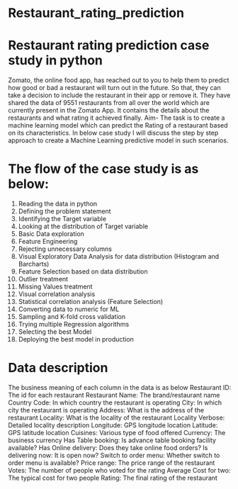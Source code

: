 # Restaurant_rating_prediction

# Restaurant rating prediction case study in python
Zomato, the online food app, has reached out to you to help them to predict how good or bad a restaurant will turn out in the future. So that, they can take a decision to include the restaurant in their app or remove it.
They have shared the data of 9551 restaurants from all over the world which are currently present in the Zomato App. It contains the details about the restaurants and what rating it achieved finally.
Aim- The task is to create a machine learning model which can predict the Rating of a restaurant based on its characteristics.
In below case study I will discuss the step by step approach to create a Machine Learning predictive model in such scenarios.

# The flow of the case study is as below:
1) Reading the data in python
2) Defining the problem statement
3) Identifying the Target variable
4) Looking at the distribution of Target variable
5) Basic Data exploration
6) Feature Engineering
7) Rejecting unnecessary columns
8) Visual Exploratory Data Analysis for data distribution (Histogram and Barcharts)
9) Feature Selection based on data distribution
10) Outlier treatment
11) Missing Values treatment
12) Visual correlation analysis
13) Statistical correlation analysis (Feature Selection)
14) Converting data to numeric for ML
15) Sampling and K-fold cross validation
16) Trying multiple Regression algorithms
17) Selecting the best Model
18) Deploying the best model in production


# Data description
The business meaning of each column in the data is as below
Restaurant ID: The id for each restaurant
Restaurant Name: The brand/restaurant name
Country Code: In which country the restaurant is operating
City: In which city the restaurant is operating
Address: What is the address of the restaurant
Locality: What is the locality of the restaurant
Locality Verbose: Detailed locality description
Longitude: GPS longitude location
Latitude: GPS latitude location
Cuisines: Various type of food offered
Currency: The business currency
Has Table booking: Is advance table booking facility available?
Has Online delivery: Does they take online food orders?
Is delivering now: It is open now?
Switch to order menu: Whether switch to order menu is available?
Price range: The price range of the restaurant
Votes: The number of people who voted for the rating
Average Cost for two: The typical cost for two people
Rating: The final rating of the restaurant
